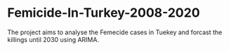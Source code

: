 # Femicide-In-Turkey-2008-2020
The project aims to analyse the Femecide cases in Tuekey and forcast the killings until 2030 using ARIMA.
